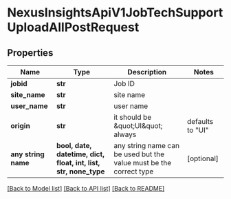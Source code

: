 # NexusInsightsApiV1JobTechSupportUploadAllPostRequest


## Properties
Name | Type | Description | Notes
------------ | ------------- | ------------- | -------------
**jobid** | **str** | Job ID | 
**site_name** | **str** | site name | 
**user_name** | **str** | user name | 
**origin** | **str** | it should be \&quot;UI\&quot; always | defaults to "UI"
**any string name** | **bool, date, datetime, dict, float, int, list, str, none_type** | any string name can be used but the value must be the correct type | [optional]

[[Back to Model list]](../README.md#documentation-for-models) [[Back to API list]](../README.md#documentation-for-api-endpoints) [[Back to README]](../README.md)


